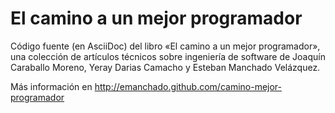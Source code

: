 El camino a un mejor programador
================================

Código fuente (en AsciiDoc) del libro «El camino a un mejor
programador», una colección de artículos técnicos sobre ingeniería de
software de Joaquín Caraballo Moreno, Yeray Darias Camacho y Esteban
Manchado Velázquez.

Más información en http://emanchado.github.com/camino-mejor-programador

